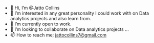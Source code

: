 - 👋 Hi, I’m @Jatto Collins 
- 👀 I’m interested in any great personality I could work with on Data analytics projects and also learn from.
- 🌱 I’m currently open to work.
- 💞️ I’m looking to collaborate on Data analytics projects ...
- 📫 How to reach me; jattocollins7@gmail.com

<!---
Jatto77/Jatto77 is a ✨ special ✨ repository because its `README.md` (this file) appears on your GitHub profile.
You can click the Preview link to take a look at your changes.
--->
